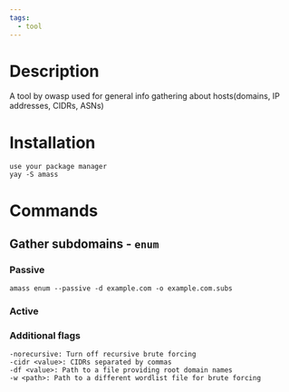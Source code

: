 ```yaml
---
tags:
  - tool
---
```

# Description
A tool by owasp used for general info gathering about hosts(domains, IP addresses, CIDRs, ASNs)

# Installation
```
use your package manager
yay -S amass
```

# Commands
## Gather subdomains - `enum`
### Passive
`amass enum --passive -d example.com -o example.com.subs` 
### Active

### Additional flags
```
-norecursive: Turn off recursive brute forcing
-cidr <value>: CIDRs separated by commas
-df <value>: Path to a file providing root domain names
-w <path>: Path to a different wordlist file for brute forcing
```